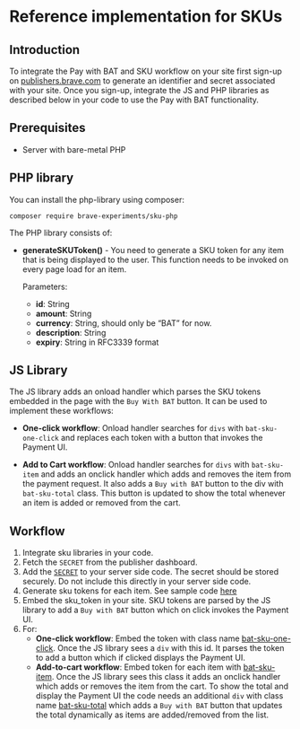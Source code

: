 # Reference implementation for SKUs

## Introduction

To integrate the Pay with BAT and SKU workflow on your site first sign-up on [publishers.brave.com](publishers.brave.com) to generate an identifier and secret associated with your site. Once you sign-up, integrate the JS and PHP libraries as described below in your code to use the Pay with BAT functionality.

## Prerequisites 

* Server with bare-metal PHP

## PHP library

You can install the php-library using composer:

```
composer require brave-experiments/sku-php
```

The PHP library consists of:

* **generateSKUToken()** -  You need to generate a SKU token for any item that is being displayed to the user. This function needs to be invoked on every page load for an item.


    Parameters:
    * **id**: String
    * **amount**: String
    * **currency**: String, should only be “BAT” for now. 
    * **description**: String
    * **expiry**: String in RFC3339 format

## JS Library

The JS library adds an onload handler which parses the SKU tokens embedded in the page with the `Buy With BAT` button. It can be used to implement these workflows:


* **One-click workflow**: Onload handler searches for `divs` with `bat-sku-one-click` and replaces each token with a button that invokes the Payment UI.


* **Add to Cart workflow**: Onload handler searches for `divs` with `bat-sku-item` and adds an onclick handler which adds and removes the item from the payment request. It also adds a `Buy with BAT` button to the div with `bat-sku-total` class. This button is updated to show the total whenever an item is added or removed from the cart.

## Workflow

1. Integrate sku libraries in your code.
2. Fetch the `SECRET` from the publisher dashboard.
2. Add the [`SECRET`](https://github.com/brave-experiments/sku-js-php/blob/master/demo_cart/Controller.php#L17) to your server side code. The secret should be stored securely. Do not include this directly in your server side code.
3. Generate sku tokens for each item. See sample code [here](https://github.com/brave-experiments/sku-js-php/blob/master/demo_cart/Controller.php#L25)
4. Embed the sku_token in your site. SKU tokens are parsed by the JS library to add a `Buy with BAT` button which on click invokes the Payment UI.
5. For:
    * **One-click workflow**: Embed the token with class name [bat-sku-one-click](https://github.com/brave-experiments/sku-js-php/blob/master/demo_one_click/View.php#L53). Once the JS library sees a `div` with this id. It parses the token to add a button which if clicked displays the Payment UI.
    * **Add-to-cart workflow**: Embed token for each item with [bat-sku-item](https://github.com/brave-experiments/sku-js-php/blob/master/demo_cart/View.php#L65). Once the JS library sees this class it adds an onclick handler which adds or removes the item from the cart. To show the total and display the Payment UI the code needs an additional `div` with class name [bat-sku-total](https://github.com/brave-experiments/sku-js-php/blob/master/demo_cart/View.php#L75) which adds a `Buy with BAT` button that updates the total dynamically as items are added/removed from the list. 

